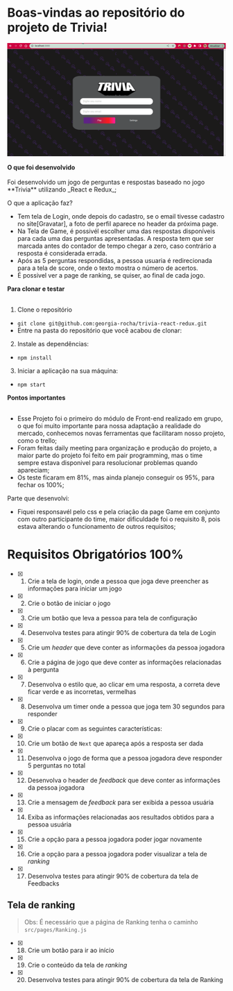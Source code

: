 
# Boas-vindas ao repositório do projeto de Trivia!

![img](trivia2.gif)

<summary><strong>O que foi desenvolvido</strong></summary><br />
  Foi desenvolvido um jogo de perguntas e respostas baseado no jogo **Trivia** utilizando _React e Redux_;

O que a aplicação faz?

  - Tem tela de Login, onde depois do cadastro, se o email tivesse cadastro no site[Gravatar], a foto de perfil aparece no header da próxima page.
  - Na Tela de Game, é possivél escolher uma das respostas disponíveis para cada uma das perguntas apresentadas. A resposta tem que ser marcada antes do contador de tempo chegar a zero, caso contrário a resposta é considerada errada.
  - Após as 5 perguntas respondidas, a pessoa usuaria é redirecionada para a tela de score, onde o texto mostra o número de acertos.
  - É possivel ver a page de ranking, se quiser, ao final de cada jogo.

<summary><strong>Para clonar e testar</strong></summary><br />

1. Clone o repositório
* `git clone git@github.com:georgia-rocha/trivia-react-redux.git`
* Entre na pasta do repositório que você acabou de clonar:

2. Instale as dependências:
* `npm install`

3. Iniciar a aplicação na sua máquina:
  * `npm start`

<summary><strong>Pontos importantes</strong></summary><br/>

* Esse Projeto foi o primeiro do módulo de Front-end realizado em grupo, o que foi muito importante para nossa adaptação a realidade do mercado, conhecemos novas ferramentas que facilitaram nosso projeto, como o trello;
* Foram feitas daily meeting para organização e produção do projeto, a maior parte do projeto foi feito em pair programming, mas o time sempre estava disponivel para resolucionar problemas quando apareciam;
* Os teste ficaram em 81%, mas ainda planejo conseguir os 95%, para fechar os 100%;

<summary>Parte que desenvolvi:</summary>

* Fiquei responsavél pelo css e pela criação da page Game em conjunto com outro participante do time, maior dificuldade foi o requisito 8, pois estava alterando o funcionamento de outros requisitos;

# Requisitos Obrigatórios 100%

- [x] 1. Crie a tela de login, onde a pessoa que joga deve preencher as informações para iniciar um jogo

- [x] 2. Crie o botão de iniciar o jogo

- [x] 3. Crie um botão que leva a pessoa para tela de configuração

- [x] 4. Desenvolva testes para atingir 90% de cobertura da tela de Login

- [x] 5. Crie um _header_ que deve conter as informações da pessoa jogadora

- [x] 6. Crie a página de jogo que deve conter as informações relacionadas à pergunta

- [x] 7. Desenvolva o estilo que, ao clicar em uma resposta, a correta deve ficar verde e as incorretas, vermelhas

- [x] 8. Desenvolva um timer onde a pessoa que joga tem 30 segundos para responder

- [x] 9. Crie o placar com as seguintes características:

- [x] 10. Crie um botão de `Next` que apareça após a resposta ser dada

- [x] 11. Desenvolva o jogo de forma que a pessoa jogadora deve responder 5 perguntas no total

- [x] 12. Desenvolva o header de _feedback_ que deve conter as informações da pessoa jogadora

- [x] 13. Crie a mensagem de _feedback_ para ser exibida a pessoa usuária

- [x] 14. Exiba as informações relacionadas aos resultados obtidos para a pessoa usuária

- [x] 15. Crie a opção para a pessoa jogadora poder jogar novamente

- [x] 16. Crie a opção para a pessoa jogadora poder visualizar a tela de _ranking_

- [x] 17. Desenvolva testes para atingir 90% de cobertura da tela de Feedbacks

## Tela de ranking

>Obs: É necessário que a página de Ranking tenha o caminho `src/pages/Ranking.js`

- [x] 18. Crie um botão para ir ao início

- [x] 19. Crie o conteúdo da tela de _ranking_

- [x] 20. Desenvolva testes para atingir 90% de cobertura da tela de Ranking
